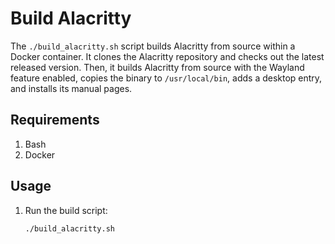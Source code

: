# Build Alacritty

The `./build_alacritty.sh` script builds Alacritty from source within a Docker container. It clones the Alacritty repository and checks out the latest released version. Then, it builds Alacritty from source with the Wayland feature enabled, copies the binary to `/usr/local/bin`, adds a desktop entry, and installs its manual pages.

## Requirements

1. Bash
1. Docker

## Usage

1. Run the build script:

    ```bash
    ./build_alacritty.sh
    ```
